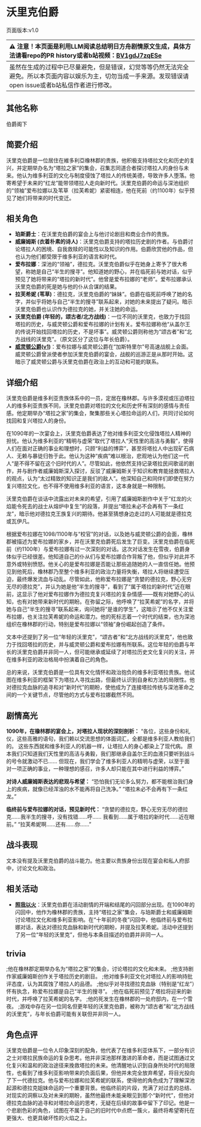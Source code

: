 # 沃里克伯爵
页面版本:v1.0
 

| :warning: 注意！本页面是利用LLM阅读总结明日方舟剧情原文生成，具体方法请看repo的PR history或者b站视频：[BV1gdJ7zqESe](https://www.bilibili.com/video/BV1gdJ7zqESe/)         |
|:----------------------------|
| 虽然在生成的过程中已尽量避免，但是错误，幻觉等等仍然无法完全避免。所以本页面内容以娱乐为主，切勿当成一手来源。发现错误请open issue或者b站私信作者进行修改。|



## 其他名称
伯爵阁下
## 简要介绍
沃里克伯爵是一位居住在維多利亞橡林郡的贵族，他积极支持塔拉文化和历史的复兴，并定期举办名为“塔拉之家”的集会，召集志同道合者探讨塔拉人的身份与未来。他认为维多利亚的文化与制度侵蚀了塔拉人的传统美德，导致许多人堕落。他寄希望于未来的“红龙”能带领塔拉人走向新时代。沃里克伯爵的命运与深池组织的“领袖”爱布拉娜以及苇草（拉芙希妮）紧密相连，他在死前（约1100年）似乎预见了她们将带来的时代变迁。
## 相关角色
-   **珀斯爵士**：在沃里克伯爵的宴会上与他讨论剧目和商业合作的贵族。
-   **威廉姆斯 (衣着朴素的诗人)**：沃里克伯爵支持的塔拉历史剧的作者。与伯爵讨论塔拉人的困境、自我救赎的可能性以及知识的作用。伯爵欣赏他的作品，但也认为他们都受限于维多利亚的语言和时代。
-   **爱布拉娜**：深池的“领袖”，德拉克。沃里克伯爵似乎在她身上寄予了很大希望，称她是自己“半生的搜寻”。他知道她的野心，并在临死前与她对话，似乎预见了她将带来的“塔拉的新时代”。他曾是爱布拉娜的“老师”。爱布拉娜承认沃里克伯爵的死是她与他的仆从合谋的结果。
-   **拉芙希妮 (苇草)**：德拉克，沃里克伯爵的“妹妹”。伯爵在临死前呼唤了她的名字，并似乎将她与自己“半生的搜寻”联系起来，对她的未来提出了疑问。暗示沃里克伯爵也认识作为德拉克的她，并关注她的命运。
-   **沃里克伯爵 (年轻的，颂古者/北方战线)**：一位不同的沃里克，也致力于找回塔拉的历史，与威灵顿公爵和爱布拉娜的计划有关。爱布拉娜称他“从盖尔王的传说开始找回塔拉的历史，不是坏事”。威灵顿公爵则称他为“颂古者”和“北方战线的沃里克”。（原文区分了这位与年长伯爵）。
-   **[威灵顿公爵](../char_v3/extended_char_wei_ling_dun_gong_jue.md)([v1](extended_char_wei_ling_dun_gong_jue.md))**：爱布拉娜与威灵顿公爵在“加斯特里尔”号高速战舰上会面。威灵顿公爵曾派使者参加沃里克伯爵的宴会，战舰的巡游正是从那时开始。这暗示了威灵顿公爵与沃里克伯爵在政治上的互动和可能的联系。
## 详细介绍
沃里克伯爵是维多利亚贵族体系中的一员，定居在橡林郡。与许多漠视或压迫塔拉人的维多利亚贵族不同，沃里克伯爵对塔拉的文化和历史怀有深刻的感情与责任感。他定期举办“塔拉之家”的集会，聚集那些关心塔拉命运的人们，共同讨论如何找回和复兴塔拉人的身份。

在1090年的一次宴会上，沃里克伯爵表达了他对维多利亚文化侵蚀塔拉人精神的担忧。他认为维多利亚的“精明与虚荣”取代了塔拉人“天性里的高洁与勇毅”，使得人们在面对正确的事业和理想时，只顾“利益的博弈”，甚至将塔拉人中出现矿石病人、无赖与暴徒归咎于此。他认为这种“疾病”难以根治，悲观地认为他们这一代人“是不得不留在这个旧时代的人”。尽管如此，他依然支持记录塔拉民间歌谣的剧作，并与剧作者威廉姆斯深入探讨，反驳了威廉姆斯关于知识和教育能拯救塔拉人的观点，认为“太过精致的知识正是我们的敌人”。他深知自己和同伴们即使在努力复兴塔拉文化，也不得不使用维多利亚的语言，这本身就是一种限制。

沃里克伯爵在谈话中流露出对未来的希望，引用了威廉姆斯剧作中关于“红龙的火焰能令死去的战士从熔炉中复生”的段落，并提出“塔拉未必不会再有下一条红龙”，暗示他对德拉克王族复兴的期待。他甚至猜想身边走过的人可能就是德拉克或瓦伊凡。

根据爱布拉娜在1098/1100年与“校官”的对话，以及她与威灵顿公爵的会面，橡林郡被描述为爱布拉娜的家乡，并在沃里克伯爵死后发生了巨变。沃里克伯爵在临死前（约1100年）与爱布拉娜有过一次深刻的对话。这次对话发生在雪夜，伯爵身体似乎已经很差。他知道自己的仆从们与爱布拉娜合作背叛了他，但似乎对此并不意外或特别愤怒。他关心的是爱布拉娜是否能让那些追随她的人一直信任她。他预见到他死后，橡林郡乃至整个维多利亚的政治力量将失衡，塔拉人将继续遭受压迫，最终爆发流血与动乱。尽管如此，他称爱布拉娜是“贪婪的德拉克，野心无穷无尽的德拉克”，并认为她是他“半生的搜寻”，看到了“属于塔拉的新时代”近在眼前，这显示了他对爱布拉娜作为德拉克复兴塔拉的复杂情感——既有对她野心的认知，也有对她带来新时代的期盼。在弥留之际，他呼唤了“拉芙希妮”的名字，并将她与自己“半生的搜寻”联系起来，询问她将“是谁的学生”，这暗示了他不仅关注爱布拉娜，也关注拉芙希妮的命运和潜力。他的死标志着一个时代的结束，也为深池组织在橡林郡的行动，特别是爱布拉娜以“领袖”身份崛起创造了条件。

文本中还提到了另一位“年轻的沃里克”，“颂古者”和“北方战线的沃里克”，他也致力于找回塔拉的历史，并与威灵顿公爵和爱布拉娜有所联系。这位年轻的伯爵与年长的沃里克伯爵并非同一人，但可能继承或延续了对塔拉历史文化复兴的关注，并在维多利亚的政治格局中扮演着自己的角色。

总的来说，沃里克伯爵是一位具有文化情怀和政治抱负的维多利亚塔拉贵族。他试图在维多利亚的框架下为塔拉人寻找出路，但最终认识到自身和方法的局限性。他对德拉克血脉的追寻和对“新时代”的期盼，使他成为了连接塔拉传统与深池革命之间的一个关键节点，尽管他的方式与爱布拉娜截然不同。
## 剧情高光
**1090年，在橡林郡的宴会上，对塔拉人现状的深刻剖析：**
“各位，这些身份和礼仪，这些高雅的语句，我们赖以交流思想的体面词汇，全都是维多利亚人教给我们的。
这些东西就和维多利亚人的机器一样，让塔拉人的身心都染上了现代病。
原本我们只知道我们天性里的高洁与勇毅，我们那继承自盖尔王的血液只要听到战斗的号令就激动不已......
但现在，我们学会了维多利亚人的精明与虚荣，以至于面对一项正确的事业，一种理想的感召，许多人却只能在其中进行利益的博弈。”

**对诗人威廉姆斯表达的悲观与希望：**
“恐怕我们无论多么努力，都不能根治我们身上的疾病，就像已经浑浊的水不能再将自己洗净。”
“塔拉未必不会再有下一条红龙。”

**临终前与爱布拉娜的对话，预见新时代：**
“贪婪的德拉克，野心无穷无尽的德拉克......我半生的搜寻，没有找错......呼......
我看到......属于塔拉的新时代......近在眼前。”
“拉芙希妮啊......还有......你......”
## 战斗表现
文本没有提及沃里克伯爵的战斗能力。他主要以贵族身份出现在宴会和私人府邸中，讨论文化和政治。
## 相关活动
-   **[照我以火](../stories/act22side.md)**：沃里克伯爵在活动剧情的开端和结尾的闪回部分出现。在1090年的闪回中，他作为橡林郡的贵族，主持“塔拉之家”集会，与珀斯爵士和威廉姆斯讨论塔拉文化和维多利亚影响。在“十年前的冬夜”闪回中，他临终前与爱布拉娜对话，表达对德拉克血脉和新时代的期盼，并提及拉芙希妮。活动中还提到了另一位“年轻的沃里克”，但他与本条目描述的伯爵并非同一人。
## trivia
;他在橡林郡定期举办名为“塔拉之家”的集会，讨论塔拉的文化和未来。
;他支持剧作家威廉姆斯创作关于塔拉历史的剧目。
;他对维多利亚文化对塔拉人的影响持批评态度，认为其腐蚀了塔拉人的品德。
;他似乎对寻找德拉克血脉（特别是“红龙”）怀有执念，称爱布拉娜是自己“半生的搜寻”。
;他在临死前预见了塔拉将迎来的新时代，并呼唤了拉芙希妮的名字。
;他的死发生在橡林郡的一处府邸内，在一个雪夜。
;游戏中存在另一位同名但更年轻的沃里克伯爵，被称为“颂古者”和“北方战线的沃里克”，与年长伯爵可能有关联但并非同一人。
## 角色点评
沃里克伯爵是一位令人印象深刻的配角，他代表了在维多利亚体系下，一部分有识之士对塔拉民族命运的复杂思考。他并非深池那样激进的革命者，而是试图通过文化复兴和温和的政治途径来挽救塔拉的未来。他清醒地认识到自身所处时代的局限性，也看到了维多利亚影响带来的负面后果，但他并未完全放弃希望，将目光投向了下一代德拉克。他与爱布拉娜和拉芙希妮的联系，使得他的角色成为了理解深池起源和德拉克姐妹命运的一个重要背景。他临终前的片段，充满了对过去的总结、对现实的洞察以及对未来的期盼，虽然他最终未能亲眼见到那个“新时代”，但他对德拉克血脉的追寻和对塔拉命运的思考，无疑在后续的故事中留下了印记。他是一个悲剧色彩的角色，试图在不属于自己的旧时代中点燃一簇火，最终将希望寄托在更强大、也更具破坏性的火焰之上。